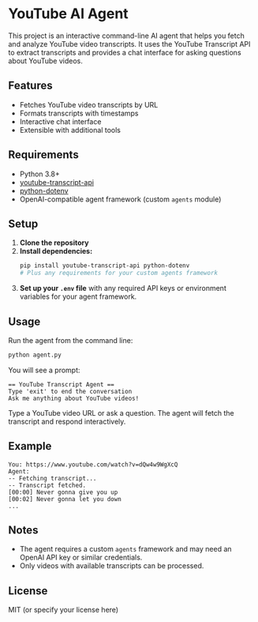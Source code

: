 # YouTube AI Agent

This project is an interactive command-line AI agent that helps you fetch and analyze YouTube video transcripts. It uses the YouTube Transcript API to extract transcripts and provides a chat interface for asking questions about YouTube videos.

## Features

- Fetches YouTube video transcripts by URL
- Formats transcripts with timestamps
- Interactive chat interface
- Extensible with additional tools

## Requirements

- Python 3.8+
- [youtube-transcript-api](https://pypi.org/project/youtube-transcript-api/)
- [python-dotenv](https://pypi.org/project/python-dotenv/)
- OpenAI-compatible agent framework (custom `agents` module)

## Setup

1. **Clone the repository**
2. **Install dependencies:**
   ```bash
   pip install youtube-transcript-api python-dotenv
   # Plus any requirements for your custom agents framework
   ```
3. **Set up your `.env` file** with any required API keys or environment variables for your agent framework.

## Usage

Run the agent from the command line:

```bash
python agent.py
```

You will see a prompt:

```
== YouTube Transcript Agent ==
Type 'exit' to end the conversation
Ask me anything about YouTube videos!
```

Type a YouTube video URL or ask a question. The agent will fetch the transcript and respond interactively.

## Example

```
You: https://www.youtube.com/watch?v=dQw4w9WgXcQ
Agent:
-- Fetching transcript...
-- Transcript fetched.
[00:00] Never gonna give you up
[00:02] Never gonna let you down
...
```

## Notes

- The agent requires a custom `agents` framework and may need an OpenAI API key or similar credentials.
- Only videos with available transcripts can be processed.

## License

MIT (or specify your license here)
